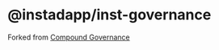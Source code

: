# @instadapp/inst-governance

Forked from [Compound Governance](https://github.com/compound-finance/compound-protocol/tree/1243a5e7498f943a6061a4dbf3b71041ec7c6c70/contracts/Governance)

